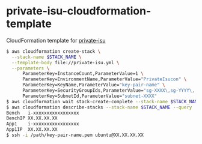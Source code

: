 # private-isu-cloudformation-template
CloudFormation template for [private-isu](https://github.com/catatsuy/private-isu)

```bash
$ aws cloudformation create-stack \
  --stack-name $STACK_NAME \
  --template-body file://private-isu.yml \
  --parameters \
      ParameterKey=InstanceCount,ParameterValue=1 \
      ParameterKey=EnvironmentName,ParameterValue="PrivateIsucon" \
      ParameterKey=KeyName,ParameterValue="key-pair-name" \
      ParameterKey=SecurityGroupIds,ParameterValue="sg-XXXX\,sg-YYYY\,..." \
      ParameterKey=SubnetId,ParameterValue="subnet-XXXX"
$ aws cloudformation wait stack-create-complete --stack-name $STACK_NAME
$ aws cloudformation describe-stacks --stack-name $STACK_NAME --query 'Stacks[].Outputs' --output text
Bench	i-xxxxxxxxxxxxxxxxx
BenchIP	XX.XX.XX.XX
App1	i-xxxxxxxxxxxxxxxxx
App1IP	XX.XX.XX.XX
$ ssh -i /path/key-pair-name.pem ubuntu@XX.XX.XX.XX
```
